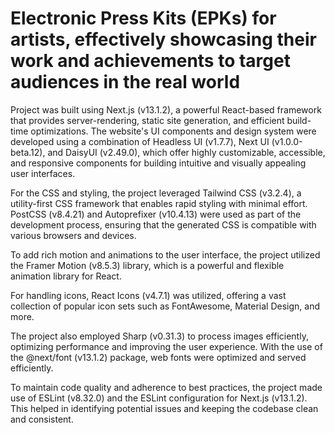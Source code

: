 # Electronic Press Kits (EPKs) for artists, effectively showcasing their work and achievements to target audiences in the real world

Project was built using Next.js (v13.1.2), a powerful React-based framework that provides server-rendering, static site generation, and efficient build-time optimizations. The website's UI components and design system were developed using a combination of Headless UI (v1.7.7), Next UI (v1.0.0-beta.12), and DaisyUI (v2.49.0), which offer highly customizable, accessible, and responsive components for building intuitive and visually appealing user interfaces.

For the CSS and styling, the project leveraged Tailwind CSS (v3.2.4), a utility-first CSS framework that enables rapid styling with minimal effort. PostCSS (v8.4.21) and Autoprefixer (v10.4.13) were used as part of the development process, ensuring that the generated CSS is compatible with various browsers and devices.

To add rich motion and animations to the user interface, the project utilized the Framer Motion (v8.5.3) library, which is a powerful and flexible animation library for React.

For handling icons, React Icons (v4.7.1) was utilized, offering a vast collection of popular icon sets such as FontAwesome, Material Design, and more.

The project also employed Sharp (v0.31.3) to process images efficiently, optimizing performance and improving the user experience. With the use of the @next/font (v13.1.2) package, web fonts were optimized and served efficiently.

To maintain code quality and adherence to best practices, the project made use of ESLint (v8.32.0) and the ESLint configuration for Next.js (v13.1.2). This helped in identifying potential issues and keeping the codebase clean and consistent.

